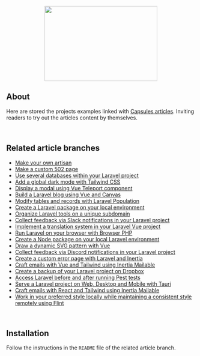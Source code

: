<p align="center"><img src="art/capsules-articles-image.svg" width="300px" height="200px" /></p>


## About

Here are stored the projects examples linked with <a href="https://capsules.codes/en/blog">Capsules articles</a>.
Inviting readers to try out the articles content by themselves.

<br>

## Related article branches

- [ Make your own artisan ](https://github.com/capsulescodes/articles/tree/001-make-your-own-artisan)
- [ Make a custom 502 page ](https://github.com/capsulescodes/articles/tree/002-make-a-custom-502-page)
- [ Use several databases within your Laravel project ](https://github.com/capsulescodes/articles/tree/003-use-several-databases-within-your-laravel-project)
- [ Add a global dark mode with Tailwind CSS ](https://github.com/capsulescodes/articles/tree/004-add-a-global-dark-mode-with-tailwindcss)
- [ Display a modal using Vue Teleport component ](https://github.com/capsulescodes/articles/tree/005-display-a-modal-using-vue-teleport-component)
- [ Build a Laravel blog using Vue and Canvas ](https://github.com/capsulescodes/articles/tree/006-build-a-laravel-blog-using-vue-and-canvas)
- [ Modify tables and records with Laravel Population ](https://github.com/capsulescodes/articles/tree/007-modify-tables-and-records-with-laravel-population)
- [ Create a Laravel package on your local environment ](https://github.com/capsulescodes/articles/tree/008-create-a-laravel-package-on-your-local-environment)
- [ Organize Laravel tools on a unique subdomain ](https://github.com/capsulescodes/articles/tree/009-organize-laravel-tools-on-a-unique-subdomain)
- [ Collect feedback via Slack notifications in your Laravel project ](https://github.com/capsulescodes/articles/tree/010-collect-feedback-via-slack-notifications-in-your-laravel-project)
- [ Implement a translation system in your Laravel Vue project ](https://github.com/capsulescodes/articles/tree/011-implement-a-translation-system-in-your-laravel-vue-project)
- [ Run Laravel on your browser with Browser PHP ](https://github.com/capsulescodes/articles/tree/012-run-laravel-on-your-browser-with-browser-php)
- [ Create a Node package on your local Laravel environment ](https://github.com/capsulescodes/articles/tree/013-create-a-node-package-on-your-local-laravel-environment)
- [ Draw a dynamic SVG pattern with Vue ](https://github.com/capsulescodes/articles/tree/014-draw-a-dynamic-svg-pattern-with-vue)
- [ Collect feedback via Discord notifications in your Laravel project ](https://github.com/capsulescodes/articles/tree/015-collect-feedback-via-discord-notifications-in-your-laravel-project)
- [ Create a custom error page with Laravel and Inertia ](https://github.com/capsulescodes/articles/tree/016-create-a-custom-error-page-with-laravel-and-inertia)
- [ Craft emails with Vue and Tailwind using Inertia Mailable ](https://github.com/capsulescodes/articles/tree/017-craft-emails-with-vue-and-tailwind-using-inertia-mailable)
- [ Create a backup of your Laravel project on Dropbox ](https://github.com/capsulescodes/articles/tree/018-create-a-backup-of-your-laravel-project-on-dropbox)
- [ Access Laravel before and after running Pest tests ](https://github.com/capsulescodes/articles/tree/019-access-laravel-before-and-after-running-pest-tests)
- [ Serve a Laravel project on Web, Desktop and Mobile with Tauri ](https://github.com/capsulescodes/articles/tree/020-serve-a-laravel-project-on-web-desktop-and-mobile-with-tauri)
- [ Craft emails with React and Tailwind using Inertia Mailable ](https://github.com/capsulescodes/articles/tree/021-craft-emails-with-react-and-tailwind-using-inertia-mailable)
- [ Work in your preferred style locally while maintaining a consistent style remotely using Flint ](https://github.com/capsulescodes/articles/tree/022-work-in-your-preferred-stylle-locally-while-maintaining-a-consistent-style-remotely-using-flint)

<br>

## Installation

Follow the instructions in the `README` file of the related article branch.
